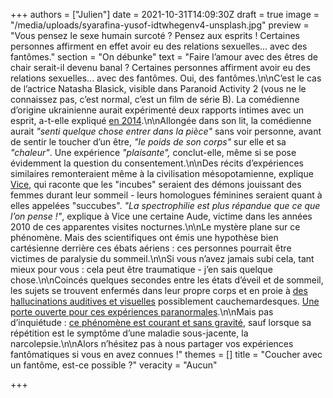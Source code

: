 +++
authors = ["Julien"]
date = 2021-10-31T14:09:30Z
draft = true
image = "/media/uploads/syarafina-yusof-idtwhegenv4-unsplash.jpg"
preview = "Vous pensez le sexe humain surcoté ? Pensez aux esprits ! Certaines personnes affirment en effet avoir eu des relations sexuelles... avec des fantômes."
section = "On débunke"
text = "Faire l’amour avec des êtres de chair serait-il devenu banal ? Certaines personnes affirment avoir eu des relations sexuelles... avec des fantômes. Oui, des fantômes.\n\nC’est le cas de l’actrice Natasha Blasick, visible dans Paranoid Activity 2 (vous ne le connaissez pas, c’est normal, c’est un film de série B). La comédienne d’origine ukrainienne aurait expérimenté deux rapports intimes avec un esprit, a-t-elle expliqué [en 2014](https://www.huffpost.com/entry/natasha-blasick-ghost-sex_n_5240566).\n\nAllongée dans son lit, la comédienne aurait _\"senti quelque chose entrer dans la pièce\"_ sans voir personne, avant de sentir le toucher d’un être, _\"le poids de son corps\"_ sur elle et sa _\"chaleur\"_. Une expérience _\"plaisante\",_ conclut-elle, même si se pose évidemment la question du consentement.\n\nDes récits d’expériences similaires remonteraient même à la civilisation mésopotamienne, explique [Vice](https://www.vice.com/fr/article/9bpzj3/interview-spectrophile-088), qui raconte que les \"incubes\" seraient des démons jouissant des femmes durant leur sommeil - leurs homologues féminines seraient quant à elles appelées \"succubes\". _\"La spectrophilie est plus répandue que ce que l’on pense !\"_, explique à Vice une certaine Aude, victime dans les années 2010 de ces apparentes visites nocturnes.\n\nLe mystère plane sur ce phénomène. Mais des scientifiques ont émis une hypothèse bien cartésienne derrière ces ébats aériens : ces personnes pourrait être victimes de paralysie du sommeil.\n\nSi vous n’avez jamais subi cela, tant mieux pour vous : cela peut être traumatique - j’en sais quelque chose.\n\nCoincés quelques secondes entre les états d’éveil et de sommeil, les sujets se trouvent enfermés dans leur propre corps et en proie à [des hallucinations auditives et visuelles](https://www.mic.com/articles/126513/ghost-sex-is-a-thing-and-its-not-as-weird-or-creepy-as-you-think) possiblement cauchemardesques. [Une porte ouverte pour ces expériences paranormales](https://www.sbs.com.au/topics/voices/health/article/2016/10/12/when-ghost-creeps-your-bed-sleep-paralysis).\n\nMais pas d’inquiétude : [ce phénomène est courant et sans gravité](https://sante.lefigaro.fr/article/paralysie-du-sommeil-a-quoi-est-du-ce-phenomene/), sauf lorsque sa répétition est le symptôme d’une maladie sous-jacente, la narcolepsie.\n\nAlors n’hésitez pas à nous partager vos expériences fantômatiques si vous en avez connues !"
themes = []
title = "Coucher avec un fantôme, est-ce possible ?"
veracity = "Aucun"

+++
